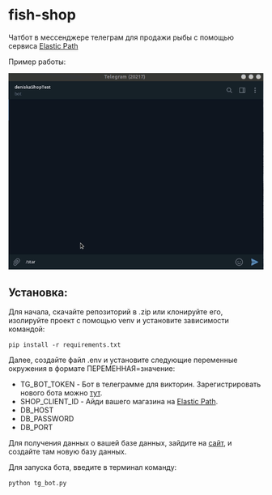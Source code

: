 # fish-shop
 
Чатбот в мессенджере телеграм для продажи рыбы с помощью сервиса [Elastic Path](https://elasticpath.com)

Пример работы:

![](https://github.com/Ykyki4/fish-shop/blob/main/media/tg-example.gif)

## Установка:

Для начала, скачайте репозиторий в .zip или клонируйте его, изолируйте проект с помощью venv и установите зависимости командой:

```
pip install -r requirements.txt
```

Далее, создайте файл .env и установите следующие переменные окружения в формате ПЕРЕМЕННАЯ=значение:

* TG_BOT_TOKEN - Бот в телеграмме для викторин. Зарегистрировать нового бота можно [тут](https://telegram.me/BotFather).
* SHOP_CLIENT_ID - Айди вашего магазина на [Elastic Path](https://elasticpath.com).
* DB_HOST
* DB_PASSWORD
* DB_PORT

Для получения данных о вашей базе данных, зайдите на [сайт](https://redis.com/), и создайте там новую базу данных.

Для запуска бота, введите в терминал команду:

```
python tg_bot.py
```
